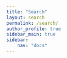 ```yaml
---
title: "Search"
layout: search
permalink: /search/
author_profile: true
sidebar_main: true
sidebar:
    nav: "docs"
---
```

